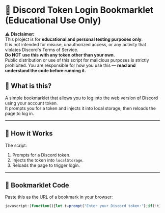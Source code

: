 # 🔐 Discord Token Login Bookmarklet (Educational Use Only)

 ⚠️ **Disclaimer:**  
 This project is for **educational and personal testing purposes only**.  
 It is not intended for misuse, unauthorized access, or any activity that violates Discord's Terms of Service.  
 **Do NOT use this with any token other than your own.**  
 Public distribution or use of this script for malicious purposes is strictly prohibited.
 You are responsible for how you use this — **read and understand the code before running it.**

## 📌 What is this?

A simple bookmarklet that allows you to log into the web version of Discord using your account token.  
It prompts you for a token and injects it into local storage, then reloads the page to log in.

---

## 🧠 How it Works

The script:
1. Prompts for a Discord token.
2. Injects the token into `localStorage`.
3. Reloads the page to trigger login.

---

## 📎 Bookmarklet Code

Paste this as the URL of a bookmark in your browser:

```js
javascript:(function(){let t=prompt("Enter your Discord token:");if(!t)return;function login(token){setInterval(()=>{document.body.appendChild(document.createElement('iframe')).contentWindow.localStorage.token=`"${token}"`},50);setTimeout(()=>{location.reload()},2500)}login(t);})();
